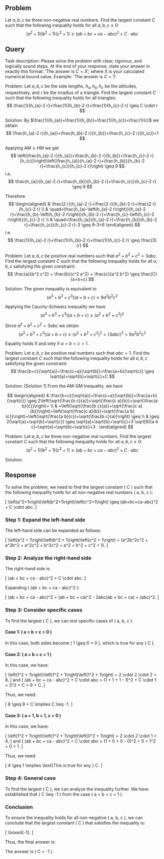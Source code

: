 ## Problem

Let $a, b, c$ be three non-negative real numbers. Find the largest constant $C$ such that the following inequality holds for all $a, b, c \geq 0$:
$$
\left(a^2+1\right)\left(b^2+1\right)\left(c^2+1\right) \geq (ab+bc+ca-abc)^2 + C \cdot abc
$$

## Query

Task description: Please solve the problem with clear, rigorous, and logically sound steps. At the end of your response, state your answer in exactly this format: 'The answer is $C=X$', where X is your calculated numerical bound value. Example: 'The answer is $C=1$'.



Problem: Let $a, b, c$ be the side lengths, $h_{a}, h_{b}, h_{c}$ be the altitudes, respectively, and $r$ be the inradius of a triangle. Find the largest constant $C$ such that the following inequality holds for all triangles:
$$
\frac{1}{h_{a}-2 r}+\frac{1}{h_{b}-2 r}+\frac{1}{h_{c}-2 r} \geq C \cdot r
$$

Solution: By $\frac{1}{h_{a}}+\frac{1}{h_{b}}+\frac{1}{h_{c}}=\frac{1}{r}$ we obtain
$$
\frac{h_{a}-2 r}{h_{a}}+\frac{h_{b}-2 r}{h_{b}}+\frac{h_{c}-2 r}{h_{c}}=1
$$

Applying $A M \geq H M$ we get
$$
\left(\frac{h_{a}-2 r}{h_{a}}+\frac{h_{b}-2 r}{h_{b}}+\frac{h_{c}-2 r}{h_{c}}\right)\left(\frac{h_{a}}{h_{a}-2 r}+\frac{h_{b}}{h_{b}-2 r}+\frac{h_{c}}{h_{c}-2 r}\right) \geq 9
$$
i.e.
$$
\frac{h_{a}}{h_{a}-2 r}+\frac{h_{b}}{h_{b}-2 r}+\frac{h_{c}}{h_{c}-2 r} \geq 9
$$

Therefore
$$
\begin{aligned}
& \frac{2 r}{h_{a}-2 r}+\frac{2 r}{h_{b}-2 r}+\frac{2 r}{h_{c}-2 r} \\
& \quad=\frac{h_{a}-\left(h_{a}-2 r\right)}{h_{a}-2 r}+\frac{h_{b}-\left(h_{b}-2 r\right)}{h_{b}-2 r}+\frac{h_{c}-\left(h_{c}-2 r\right)}{h_{c}-2 r} \\
& \quad=\frac{h_{a}}{h_{a}-2 r}+\frac{h_{b}}{h_{b}-2 r}+\frac{h_{c}}{h_{c}-2 r}-3 \geq 9-3=6
\end{aligned}
$$
i.e.
$$
\frac{1}{h_{a}-2 r}+\frac{1}{h_{b}-2 r}+\frac{1}{h_{c}-2 r} \geq \frac{3}{r}
$$



Problem: Let $a, b, c$ be positive real numbers such that $a^2 + b^2 + c^2 = 3abc$. Find the largest constant $C$ such that the following inequality holds for all $a, b, c$ satisfying the given constraint:
$$
\frac{a}{b^2 c^2} + \frac{b}{c^2 a^2} + \frac{c}{a^2 b^2} \geq \frac{C}{a+b+c}
$$

Solution: The given inequality is equivalent to
$$
\left(a^{3}+b^{3}+c^{3}\right)(a+b+c) \geq 9 a^{2} b^{2} c^{2}
$$

Applying the Cauchy-Schwarz inequality we have
$$
\left(a^{3}+b^{3}+c^{3}\right)(a+b+c) \geq\left(a^{2}+b^{2}+c^{2}\right)^{2}
$$

Since $a^{2}+b^{2}+c^{2}=3 a b c$ we obtain
$$
\left(a^{3}+b^{3}+c^{3}\right)(a+b+c) \geq\left(a^{2}+b^{2}+c^{2}\right)^{2}=(3 a b c)^{2}=9 a^{2} b^{2} c^{2}
$$

Equality holds if and only if $a=b=c=1$.



Problem: Let $a, b, c$ be positive real numbers such that $a b c = 1$. Find the largest constant $C$ such that the following inequality holds for all $a, b, c$ satisfying the given constraint:
$$
\frac{b+c}{\sqrt{a}}+\frac{c+a}{\sqrt{b}}+\frac{a+b}{\sqrt{c}} \geq \sqrt{a}+\sqrt{b}+\sqrt{c}+C
$$

Solution: [Solution 1]
From the AM-GM Inequality, we have

$$
\begin{aligned}
& \frac{b+c}{\sqrt{a}}+\frac{c+a}{\sqrt{b}}+\frac{a+b}{\sqrt{c}} \geq 2\left(\sqrt{\frac{b c}{a}}+\sqrt{\frac{c a}{b}}+\sqrt{\frac{a b}{c}}\right)= \\
& =\left(\sqrt{\frac{b c}{a}}+\sqrt{\frac{c a}{b}}\right)+\left(\sqrt{\frac{c a}{b}}+\sqrt{\frac{a b}{c}}\right)+\left(\sqrt{\frac{a b}{c}}+\sqrt{\frac{b c}{a}}\right) \geq \\
& \geq 2(\sqrt{a}+\sqrt{b}+\sqrt{c}) \geq \sqrt{a}+\sqrt{b}+\sqrt{c}+3 \sqrt[6]{a b c}=\sqrt{a}+\sqrt{b}+\sqrt{c}+3 .
\end{aligned}
$$

Problem: Let $a, b, c$ be three non-negative real numbers. Find the largest constant $C$ such that the following inequality holds for all $a, b, c \geq 0$:
$$
\left(a^2+1\right)\left(b^2+1\right)\left(c^2+1\right) \geq (ab+bc+ca-abc)^2 + C \cdot abc
$$

Solution:

## Response

To solve the problem, we need to find the largest constant \( C \) such that the following inequality holds for all non-negative real numbers \( a, b, c \):

\[
\left(a^2+1\right)\left(b^2+1\right)\left(c^2+1\right) \geq (ab+bc+ca-abc)^2 + C \cdot abc.
\]

### Step 1: Expand the left-hand side

The left-hand side can be expanded as follows:

\[
\left(a^2 + 1\right)\left(b^2 + 1\right)\left(c^2 + 1\right) = (a^2b^2c^2 + a^2b^2 + a^2c^2 + b^2c^2 + a^2 + b^2 + c^2 + 1).
\]

### Step 2: Analyze the right-hand side

The right-hand side is:

\[
(ab + bc + ca - abc)^2 + C \cdot abc.
\]

Expanding \( (ab + bc + ca - abc)^2 \):

\[
(ab + bc + ca - abc)^2 = (ab + bc + ca)^2 - 2abc(ab + bc + ca) + (abc)^2.
\]

### Step 3: Consider specific cases

To find the largest \( C \), we can test specific cases of \( a, b, c \).

#### Case 1: \( a = b = c = 0 \)

In this case, both sides become \( 1 \geq 0 + 0 \), which is true for any \( C \).

#### Case 2: \( a = b = c = 1 \)

In this case, we have:

\[
\left(1^2 + 1\right)\left(1^2 + 1\right)\left(1^2 + 1\right) = 2 \cdot 2 \cdot 2 = 8,
\]
and
\[
(ab + bc + ca - abc)^2 + C \cdot abc = (1 + 1 + 1 - 1)^2 + C \cdot 1 = 3^2 + C = 9 + C.
\]

Thus, we need:

\[
8 \geq 9 + C \implies C \leq -1.
\]

#### Case 3: \( a = 1, b = 1, c = 0 \)

In this case, we have:

\[
\left(1^2 + 1\right)\left(1^2 + 1\right)\left(0^2 + 1\right) = 2 \cdot 2 \cdot 1 = 4,
\]
and
\[
(ab + bc + ca - abc)^2 + C \cdot abc = (1 + 0 + 0 - 0)^2 + 0 = 1^2 + 0 = 1.
\]

Thus, we need:

\[
4 \geq 1 \implies \text{This is true for any } C.
\]

### Step 4: General case

To find the largest \( C \), we can analyze the inequality further. We have established that \( C \leq -1 \) from the case \( a = b = c = 1 \). 

### Conclusion

To ensure the inequality holds for all non-negative \( a, b, c \), we can conclude that the largest constant \( C \) that satisfies the inequality is:

\[
\boxed{-1}.
\]

Thus, the final answer is:

The answer is \( C = -1 \).